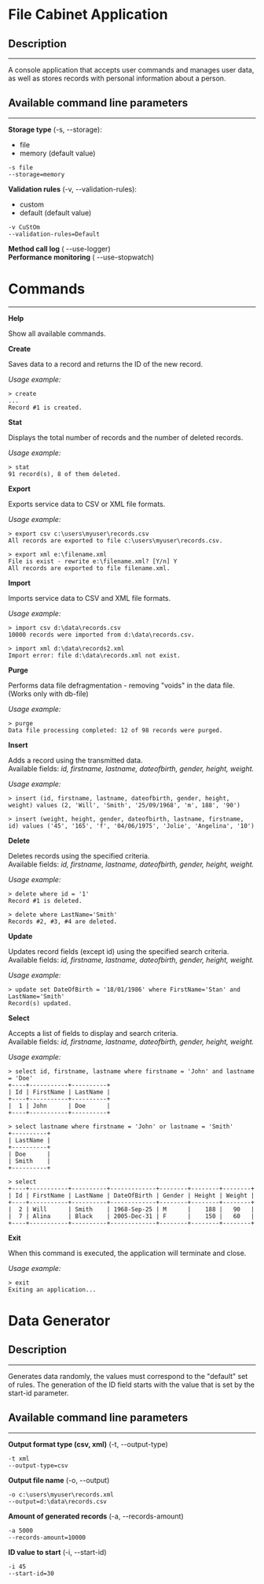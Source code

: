 # File Cabinet Application
## Description
--------------------------------------------------------
A console application that accepts user commands and manages user data, as well as stores records with personal information about a person.

## Available command line parameters
--------------------------------------------------------
**Storage type** (-s, --storage):
- file
- memory (default value)
```
-s file
--storage=memory
```
**Validation rules** (-v, --validation-rules):
- custom
- default (default value)
```
-v CuStOm
--validation-rules=Default
```
**Method call log** ( --use-logger)  
**Performance monitoring** ( --use-stopwatch)

# Commands
--------------------------------------------------------
**Help**

Show all available commands.

**Create**

Saves data to a record and returns the ID of the new record.

*Usage example:*
```
> create
...
Record #1 is created.
```
**Stat**

Displays the total number of records and the number of deleted records.

*Usage example:*
```
> stat
91 record(s), 8 of them deleted.
```
**Export**

Exports service data to CSV or XML file formats.

*Usage example:*
```
> export csv c:\users\myuser\records.csv
All records are exported to file c:\users\myuser\records.csv.

> export xml e:\filename.xml
File is exist - rewrite e:\filename.xml? [Y/n] Y
All records are exported to file filename.xml.
```
**Import**

Imports service data to CSV and XML file formats.

*Usage example:*
```
> import csv d:\data\records.csv
10000 records were imported from d:\data\records.csv.

> import xml d:\data\records2.xml
Import error: file d:\data\records.xml not exist.
```
**Purge**

Performs data file defragmentation - removing "voids" in the data file. (Works only with db-file)

*Usage example:*
```
> purge
Data file processing completed: 12 of 98 records were purged.
```
**Insert**

Adds a record using the transmitted data.   
Available fields: *id, firstname, lastname, dateofbirth, gender, height, weight.*

*Usage example:*
```
> insert (id, firstname, lastname, dateofbirth, gender, height, weight) values (2, 'Will', 'Smith', '25/09/1968', 'm', 188', '90')

> insert (weight, height, gender, dateofbirth, lastname, firstname, id) values ('45', '165', 'f', '04/06/1975', 'Jolie', 'Angelina', '10')
```
**Delete**

Deletes records using the specified criteria.  
Available fields: *id, firstname, lastname, dateofbirth, gender, height, weight.*

*Usage example:*
```
> delete where id = '1'
Record #1 is deleted.

> delete where LastName='Smith'
Records #2, #3, #4 are deleted. 
```
**Update**

Updates record fields (except id) using the specified search criteria.   
Available fields: *id, firstname, lastname, dateofbirth, gender, height, weight.*

*Usage example:*
```
> update set DateOfBirth = '18/01/1986' where FirstName='Stan' and LastName='Smith'
Record(s) updated.
```
**Select**

Accepts a list of fields to display and search criteria.   
Available fields: *id, firstname, lastname, dateofbirth, gender, height, weight.*

*Usage example:*
```
> select id, firstname, lastname where firstname = 'John' and lastname = 'Doe'
+----+-----------+----------+
| Id | FirstName | LastName |
+----+-----------+----------+
|  1 | John      | Doe      |
+----+-----------+----------+

> select lastname where firstname = 'John' or lastname = 'Smith'
+----------+
| LastName |
+----------+
| Doe      |
| Smith    |
+----------+

> select 
+----+-----------+----------+-------------+--------+--------+--------+
| Id | FirstName | LastName | DateOfBirth | Gender | Height | Weight |
+----+-----------+----------+-------------+--------+--------+--------+
|  2 | Will      | Smith    | 1968-Sep-25 | M      |    188 |   90   |
|  7 | Alina     | Black    | 2005-Dec-31 | F      |    150 |   60   |
+----+-----------+----------+-------------+--------+--------+--------+
```
**Exit**

When this command is executed, the application will terminate and close. 

*Usage example:*
```
> exit
Exiting an application...
```

# Data Generator
## Description
--------------------------------------------------------
Generates data randomly, the values must correspond to the "default" set of rules. The generation of the ID field starts with the value that is set by the start-id parameter.
## Available command line parameters
--------------------------------------------------------
**Output format type (csv, xml)** (-t, --output-type)
```
-t xml
--output-type=csv
```
**Output file name** (-o, --output)
```
-o c:\users\myuser\records.xml
--output=d:\data\records.csv
```
**Amount of generated records** (-a, --records-amount)
```
-a 5000
--records-amount=10000
```
**ID value to start** (-i, --start-id)
```
-i 45
--start-id=30
```

